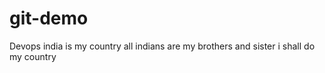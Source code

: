 # git-demo
Devops
india is my country
all indians are my brothers and sister
i shall do my country


